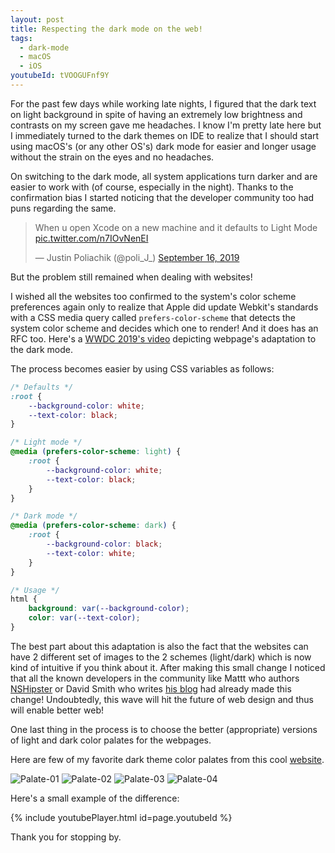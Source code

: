 ```yaml
---
layout: post
title: Respecting the dark mode on the web!
tags:
  - dark-mode
  - macOS
  - iOS
youtubeId: tVOOGUFnf9Y
---
```


For the past few days while working late nights, I figured that the dark text on light background in spite of having an extremely low brightness and contrasts on my screen gave me headaches. I know I'm pretty late here but I immediately turned to the dark themes on IDE to realize that I should start using macOS's (or any other OS's) dark mode for easier and longer usage without the strain on the eyes and no headaches.

On switching to the dark mode, all system applications turn darker and are easier to work with (of course, especially in the night). Thanks to the confirmation bias I started noticing that the developer community too had puns regarding the same.

<blockquote class="twitter-tweet"><p lang="en" dir="ltr">When u open Xcode on a new machine and it defaults to Light Mode <a href="https://t.co/n7IOvNenEI">pic.twitter.com/n7IOvNenEI</a></p>&mdash; Justin Poliachik (@poli_J_) <a href="https://twitter.com/poli_J_/status/1173404970726711296?ref_src=twsrc%5Etfw">September 16, 2019</a></blockquote> <script async src="https://platform.twitter.com/widgets.js" charset="utf-8"></script>

But the problem still remained when dealing with websites!

I wished all the websites too confirmed to the system's color scheme preferences again only to realize that Apple did update Webkit's standards with a CSS media query called ```prefers-color-scheme``` that detects the system color scheme and decides which one to render! And it does has an RFC too.
Here's a [WWDC 2019's video](https://developer.apple.com/videos/play/wwdc2019/511/) depicting webpage's adaptation to the dark mode.

The process becomes easier by using CSS variables as follows:

```css
/* Defaults */
:root {
    --background-color: white;
    --text-color: black;
}

/* Light mode */
@media (prefers-color-scheme: light) {
    :root {
        --background-color: white;
        --text-color: black;
    }
}

/* Dark mode */
@media (prefers-color-scheme: dark) {
    :root {
        --background-color: black;
        --text-color: white;
    }
}

/* Usage */
html {
    background: var(--background-color);
    color: var(--text-color);
}
```

The best part about this adaptation is also the fact that the websites can have 2 different set of images to the 2 schemes (light/dark) which is now kind of intuitive if you think about it. After making this small change I noticed that all the known developers in the community like Mattt who authors [NSHipster](http://nshipster.com/) or David Smith who writes [his blog](https://david-smith.org) had already made this change! Undoubtedly, this wave will hit the future of web design and thus will enable better web!

One last thing in the process is to choose the better (appropriate) versions of light and dark color palates for the webpages.

Here are few of my favorite dark theme color palates from this cool [website](https://colorhunt.co/palettes/dark).

![Palate-01](https://github.com/nirajkadam/nirajkadam.github.io/blob/master/images/dark-mode-themes/Palate-01.png?raw=true "Palate 01")
![Palate-02](https://github.com/nirajkadam/nirajkadam.github.io/blob/master/images/dark-mode-themes/Palate-02.png?raw=true "Palate 02")
![Palate-03](https://github.com/nirajkadam/nirajkadam.github.io/blob/master/images/dark-mode-themes/Palate-03.png?raw=true "Palate 03")
![Palate-04](https://github.com/nirajkadam/nirajkadam.github.io/blob/master/images/dark-mode-themes/Palate-04.png?raw=true "Palate 04")


Here's a small example of the difference:

{% include youtubePlayer.html id=page.youtubeId %}

Thank you for stopping by.
